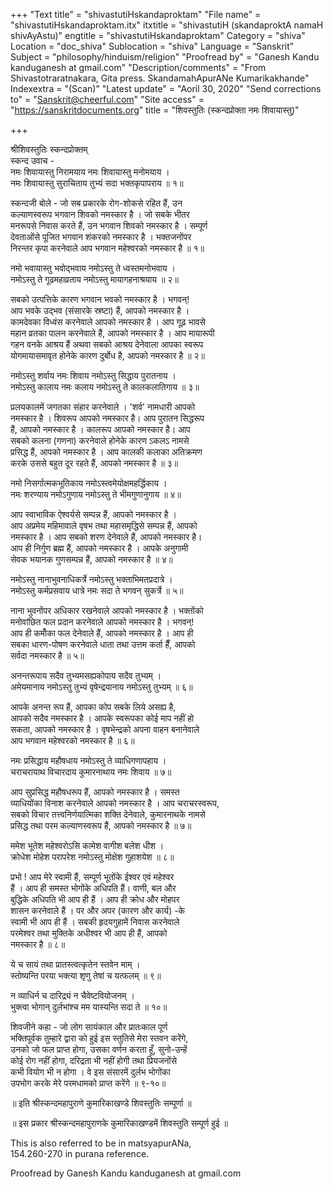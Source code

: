 +++
"Text title" = "shivastutiHskandaproktam"
"File name" = "shivastutiHskandaproktam.itx"
itxtitle = "shivastutiH (skandaproktA namaH shivAyAstu)"
engtitle = "shivastutiHskandaproktam"
Category = "shiva"
Location = "doc_shiva"
Sublocation = "shiva"
Language = "Sanskrit"
Subject = "philosophy/hinduism/religion"
"Proofread by" = "Ganesh Kandu kanduganesh at gmail.com"
"Description/comments" = "From Shivastotraratnakara, Gita press. SkandamahApurANe Kumarikakhande"
Indexextra = "(Scan)"
"Latest update" = "Aoril 30, 2020"
"Send corrections to" = "Sanskrit@cheerful.com"
"Site access" = "https://sanskritdocuments.org"
title = "शिवस्तुतिः (स्कन्दप्रोक्ता नमः शिवायास्तु)"

+++
  
 श्रीशिवस्तुतिः स्कन्दप्रोक्तम्   
स्कन्द उवाच -  
नमः शिवायास्तु निरामयाय नमः शिवायास्तु मनोमयाय ।  
नमः शिवायास्तु सुराचिताय तुभ्यं सदा भक्तकृपापराय ॥ १॥  
  
स्कन्दजी बोले - जो सब प्रकारके रोग-शोकसे रहित हैं, उन  
कल्याणस्वरूप भगवान शिवको नमस्कार है । जो सबके भीतर  
मनरूपसे निवास करते हैं, उन भगवान शिवको नमस्कार है । सम्पूर्ण  
देवताओंसे पूजित भगवान शंकरको नमस्कार है । भक्तजनोंपर  
निरन्तर कृपा करनेवाले आप भगवान महेश्वरको नमस्कार है ॥ १॥  
  
नमो भवायास्तु भवोद्भवाय नमोऽस्तु ते ध्वस्तमनोभवाय ।  
नमोऽस्तु ते गूढमहाव्रताय नमोऽस्तु मायागहनाश्रयाय ॥ २॥  
  
सबको उत्पत्तिके कारण भगवान भवको नमस्कार है  । भगवन्!  
आप भवके उद्भव (संसारके स्रष्टा) हैं, आपको नमस्कार है ।  
कामदेवका विध्वंस करनेवाले आपको नमस्कार है  । आप गूढ़ भावसे  
महान व्रतका पालन करनेवाले हैं, आपको नमस्कार है । आप मायारूपी  
गहन वनके आश्रय हैं अथवा सबको आश्रय देनेवाला आपका स्वरूप  
योगमायासमावृत होनेके कारण दुर्बोध है, आपको नमस्कार है ॥ २॥  
  
नमोऽस्तु शर्वाय नमः शिवाय नमोऽस्तु सिद्धाय पुरातनाय ।  
नमोऽस्तु कालाय नमः कलाय नमोऽस्तु ते कालकलातिगाय ॥ ३॥  
  
प्रलयकालमें जगतका संहार करनेवाले । 'शर्व' नामधारी आपको  
नमस्कार है । शिवरूप आपको नमस्कार है। आप पुरातन सिद्धरूप  
हैं, आपको नमस्कार है । कालरूप आपको नमस्कार है। आप  
सबको कलना (गणना) करनेवाले होनेके कारण ऽकलऽ नामसे  
प्रसिद्ध हैं, आपको नमस्कार है । आप कालकी कलाका अतिक्रमण  
करके उससे बहुत दूर रहते हैं, आपको नमस्कार है ॥ ३॥  
  
नमो निसर्गात्मकभूतिकाय नमोऽस्त्वमेयोक्षमहर्द्धिकाय ।  
नमः शरण्याय नमोऽगुणाय नमोऽस्तु ते भीमगुणानुगाय ॥ ४॥  
  
आप स्वाभाविक ऐश्वर्यसे सम्पन्न हैं, आपको नमस्कार है ।  
आप अप्रमेय महिमावाले वृषभ तथा महासमृद्धिसे सम्पन्न हैं, आपको  
नमस्कार है । आप सबको शरण देनेवाले हैं, आपको नमस्कार है।  
आप ही निर्गुण ब्रह्म हैं, आपको नमस्कार है । आपके अनुगामी  
सेवक भयानक गुणसम्पन्न हैं, आपको नमस्कार है ॥ ४॥  
  
नमोऽस्तु नानाभुवनाधिकर्त्रे नमोऽस्तु भक्ताभिमतप्रदात्रे ।  
नमोऽस्तु कर्मप्रसवाय धात्रे नमः सदा ते भगवन् सुकर्त्रे ॥ ५॥  
  
नाना भुवनोंपर अधिकार रखनेवाले आपको नमस्कार है । भक्तोंको  
मनोवांछित फल प्रदान करनेवाले आपको नमस्कार है । भगवन्!  
आप ही कमोँका फल देनेवाले हैं, आपको नमस्कार है । आप ही  
सबका धारण-पोषण करनेवाले धाता तथा उत्तम कर्ता हैँ, आपको  
सर्वदा नमस्कार है ॥ ५॥  
  
अनन्तरूपाय सदैव तुभ्यमसह्यकोपाय सदैव तुभ्यम् ।  
अमेयमानाय नमोऽस्तु तुभ्यं वृषेन्द्रयानाय नमोऽस्तु तुभ्यम् ॥ ६॥  
  
आपके अनन्त रूप हैं, आपका कोप सबके लिये असह्य है,  
आपको सदैव नमस्कार है । आपके स्वरूपका कोई माप नहीं हो  
सकता, आपको नमस्कार है । वृषभेन्द्रको अपना वाहन बनानेवाले  
आप भगवान महेश्वरको नमस्कार है ॥ ६॥  
  
नमः प्रसिद्धाय महौषधाय नमोऽस्तु ते व्याधिगणापहाय ।  
चराचरायाथ विचारदाय कुमारनाथाय नमः शिवाय ॥ ७॥  
  
आप सुप्रसिद्ध महौषधरूप हैं, आपको नमस्कार है । समस्त  
व्याधियोंका विनाश करनेवाले आपको नमस्कार है । आप चराचरस्वरूप,  
सबको विचार तत्त्वनिर्णयात्मिका शक्ति देनेवाले, कुमारनाथके नामसे  
प्रसिद्ध तथा परम कल्याणस्वरूप हैं, आपको नमस्कार है ॥ ७॥  
  
ममेश भूतेश महेश्वरोऽसि कामेश वागीश बलेश धीश ।  
क्रोधेश मोहेश परापरेश नमोऽस्तु मोक्षेश गुहाशयेश ॥ ८॥  
  
प्रभो ! आप मेरे स्वामी हैं, सम्पूर्ण भूतोंके ईश्वर एवं महेश्वर  
हैं । आप ही समस्त भोगोंके अधिपति हैं। वाणी, बल और  
बुद्धिके अधिपति भी आप ही हैं । आप ही क्रोध और मोहपर  
शासन करनेवाले हैं । पर और अपर (कारण और कार्य) -के  
स्वामी भी आप ही हैं । सबकी हृदयगुहामें निवास करनेवाले  
परमेश्वर तथा मुक्तिके अधीश्वर भी आप ही हैं, आपको  
नमस्कार है ॥ ८॥  
  
ये च सायं तथा प्रातस्त्वत्कृतेन स्तवेन माम् ।  
स्तोष्यन्ति परया भक्त्या शृणु तेषां च यत्फलम् ॥ ९॥  
  
न व्याधिर्न च दारिद्र्यं न चैवेष्टवियोजनम् ।  
भुक्त्वा भोगान् दुर्लभांश्च मम यास्यन्ति सदा ते ॥ १०॥  
  
शिवजीने कहा - जो लोग सायंकाल और प्रातःकाल पूर्ण  
भक्तिपूर्वक तुम्हारे द्वारा को हुई इस स्तुतिसे मेरा स्तवन करेंगे,  
उनको जो फल प्राप्त होगा, उसका वर्णन करता हूँ, सुनो-उन्हें  
कोई रोग नहीं होगा, दरिद्रता भी नहीं होगी तथा प्रियजनोंसे  
कभी वियोग भी न होगा । वे इस संसारमें दुर्लभ भोगोंका  
उपभोग करके मेरे परमधामको प्राप्त करेंगे ॥ ९-१०॥  
  
॥ इति श्रीस्कन्दमहापुराणे कुमारिकाखण्डे शिवस्तुतिः सम्पूर्णा ॥  
  
॥ इस प्रकार श्रीस्कन्दमहापुराणके कुमारिकाखण्डमें शिवस्तुति सम्पूर्ण हुई ॥  
  
  
This is also referred to be in matsyapurANa,  
154.260-270 in purana reference.  
  
Proofread by Ganesh Kandu kanduganesh at gmail.com  
  
